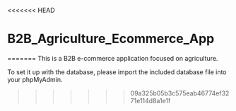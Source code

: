 <<<<<<< HEAD
# B2B_Agriculture_Ecommerce_App
 
=======
This is a B2B e-commerce application focused on agriculture.

To set it up with the database, please import the included database file into your phpMyAdmin.
>>>>>>> 09a325b05b3c575eab46774ef3271e114d8a1e1f
